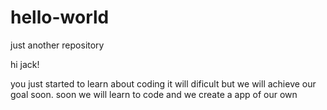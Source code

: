 # hello-world
just another repository

hi jack!

you just started to learn about coding it will dificult but we will achieve our goal soon.
soon we will learn to code and we create a app of our own
